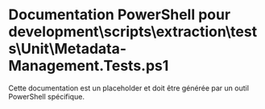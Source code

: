 # Documentation PowerShell pour development\scripts\extraction\tests\Unit\Metadata-Management.Tests.ps1

Cette documentation est un placeholder et doit être générée par un outil PowerShell spécifique.
